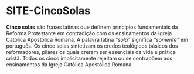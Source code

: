 ﻿# SITE-CincoSolas

<b>Cinco solas</b> são frases latinas que definem princípios fundamentais da Reforma Protestante em contradição com os ensinamentos da Igreja Católica Apostólica Romana. A palavra latina <i>"sola"</i> significa <i>"somente"</i> em português. Os cinco solas sintetizam os credos teológicos básicos dos reformadores, pilares os quais creram ser essenciais da vida e prática cristã. Todos os cinco implicitamente rejeitam ou se contrapõem aos ensinamentos da Igreja Católica Apostólica Romana.
